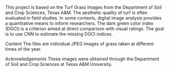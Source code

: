 This project is based on the Turf Grass Images from the Department of Soil and Crop Sciences, Texas A&M. The aesthetic quality of turf is often evaluated in field studies. In some contexts, digital image analysis provides a quantitative means to inform researchers. The dark green color index (DGCI) is a criterion aimed at direct comparison with visual ratings. The goal is to use CNN to estimate the missing DGCI indices.

Content
The files are individual JPEG images of grass taken at different times of the year.

Acknowledgements
These images were obtained through the Department of Soil and Crop Sciences at Texas A&M University.
